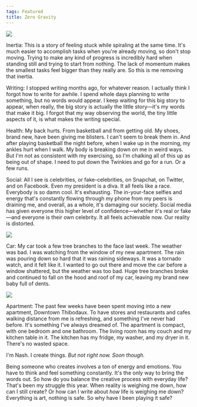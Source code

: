 ```yaml
---
tags: Featured
title: Zero Gravity
---
```


![][image-1]

Inertia: This is a story of feeling stuck while spiraling at the same time. It's much easier to accomplish tasks when you're already moving, so don't stop moving. Trying to make any kind of progress is incredibly hard when standing still and trying to start from nothing. The lack of momentum makes the smallest tasks feel bigger than they really are. So this is me removing that inertia.

Writing: I stopped writing months ago, for whatever reason. I actually think I forgot how to write for awhile. I spend whole days planning to write something, but no words would appear. I keep waiting for this big story to appear, when really, the big story is actually the little story—it's my words that make it big. I forgot that my way observing the world, the tiny little aspects of it, is what makes the writing special. 

Health: My back hurts. From basketball and from getting old. My shoes, brand new, have been giving me blisters. I can't seem to break them in. And after playing basketball the night before, when I wake up in the morning, my ankles hurt when I walk. My body is breaking down on me in weird ways. But I'm not as consistent with my exercising, so I'm chalking all of this up as being out of shape. I need to put down the Twinkies and go for a run. Or a few runs.

Social: All I see is celebrities, or fake-celebrities, on Snapchat, on Twitter, and on Facebook. Even my president is a diva. It all feels like a race. Everybody is so damn cool. It's exhausting. The in-your-face selfies and energy that's constantly flowing through my phone from my peers is draining me, and overall, as a whole, it's damaging our society. Social media has given everyone this higher level of confidence—whether it's real or fake—and everyone is their own celebrity. It all feels achievable now. Our reality is distorted.

![][image-2]

Car: My car took a few tree branches to the face last week. The weather was bad. I was watching from the window of my new apartment. The rain was pouring down so hard that it was raining sideways. It was a tornado watch, and it felt like it. I wanted to go out there and move the car before a window shattered, but the weather was too bad. Huge tree branches broke and continued to fall on the hood and roof of my car, leaving my brand new baby full of dents.

![][image-3]

Apartment: The past few weeks have been spent moving into a new apartment, Downtown Thibodaux. To have stores and restaurants and cafes walking distance from me is refreshing, and something I've never had before. It's something I've always dreamed of. The apartment is compact, with one bedroom and one bathroom. The living room has my couch and my kitchen table in it. The kitchen has my fridge, my washer, and my dryer in it. There's no wasted space.

I'm Nash. I create things. *But not right now. Soon though.*

Being someone who creates involves a ton of energy and emotions. You have to think and feel something constantly. It's the only way to bring the words out. So how do you balance the creative process with everyday life? That's been my struggle this year. When reality is weighing me down, how can I still create? Or how can I write about *how* life is weighing me down? Everything is art, nothing is safe. So why have I been playing it safe?

[image-1]:	https://dl.dropboxusercontent.com/s/q42yisdb3uhqu9q/IMG_1012.jpeg
[image-2]:	https://dl.dropboxusercontent.com/s/8viijmoiyq9yroc/IMG_0826.jpeg
[image-3]:	https://dl.dropboxusercontent.com/s/35lpsbde46usfka/IMG_1192.jpeg